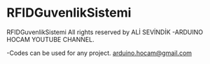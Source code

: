 # RFIDGuvenlikSistemi
RFIDGuvenlikSistemi
All rights reserved by ALİ SEVİNDİK -ARDUINO HOCAM YOUTUBE CHANNEL.

-Codes can be used for any project. arduino.hocam@gmail.com
